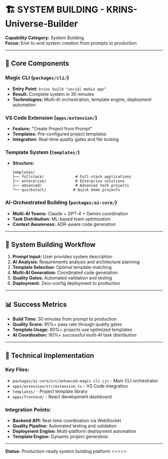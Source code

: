 # 🏗️ SYSTEM BUILDING - KRINS-Universe-Builder

**Capability Category:** System Building  
**Focus:** End-to-end system creation from prompts to production

---

## 🎯 **Core Components**

### **Magic CLI** (`packages/cli/`)
- **Entry Point:** `krins build "social media app"`  
- **Result:** Complete system in 30 minutes
- **Technologies:** Multi-AI orchestration, template engine, deployment automation

### **VS Code Extension** (`apps/extension/`)
- **Feature:** "Create Project from Prompt"
- **Templates:** Pre-configured project templates
- **Integration:** Real-time quality gates and file locking

### **Template System** (`templates/`)
- **Structure:**
  ```
  templates/
  ├── fullstack/              # Full-stack applications
  ├── enterprise/             # Enterprise solutions
  ├── advanced/               # Advanced tech projects
  └── quickstart/            # Quick demo projects
  ```

### **AI-Orchestrated Building** (`packages/ai-core/`)
- **Multi-AI Teams:** Claude + GPT-4 + Gemini coordination
- **Task Distribution:** ML-based team optimization
- **Context Awareness:** ADR-aware code generation

---

## 🚀 **System Building Workflow**

1. **Prompt Input:** User provides system description
2. **AI Analysis:** Requirements analysis and architecture planning  
3. **Template Selection:** Optimal template matching
4. **Multi-AI Generation:** Coordinated code generation
5. **Quality Gates:** Automated validation and testing
6. **Deployment:** Zero-config deployment to production

---

## 📊 **Success Metrics**

- **Build Time:** 30 minutes from prompt to production
- **Quality Score:** 95%+ pass rate through quality gates
- **Template Usage:** 80%+ projects use optimized templates
- **AI Coordination:** 90%+ successful multi-AI task distribution

---

## 🔧 **Technical Implementation**

### **Key Files:**
- `packages/ai-core/src/enhanced-magic-cli.cjs` - Main CLI orchestrator
- `apps/extension/src/extension.ts` - VS Code integration
- `templates/` - Project template library
- `apps/frontend/` - React development dashboard

### **Integration Points:**
- **Backend API:** Real-time coordination via WebSocket
- **Quality Pipeline:** Automated testing and validation  
- **Deployment Engine:** Multi-platform deployment automation
- **Template Engine:** Dynamic project generation

---

**Status:** Production-ready system building platform ⭐⭐⭐⭐⭐